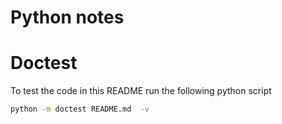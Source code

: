 # Python notes
# Doctest

To test the code in this README run the following python script

```bash
python -m doctest README.md  -v
```

